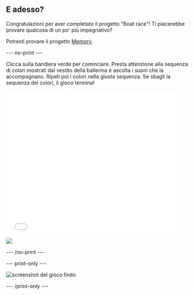 ## E adesso?

Congratulazioni per aver completato il progetto "Boat race"! Ti piacerebbe provare qualcosa di un po' più impegnativo?

Potresti provare il progetto [Memory](https://projects.raspberrypi.org/en/projects/memory?utm_source=pathway&utm_medium=whatnext&utm_campaign=projects).

\--- no-print \---

Clicca sulla bandiera verde per cominciare. Presta attenzione alla sequenza di colori mostrati dal vestito della ballerina e ascolta i suoni che la accompagnano. Ripeti poi i colori nella giusta sequenza. Se sbagli la sequenza dei colori, il gioco termina!

<div class="scratch-preview">
  <iframe allowtransparency="true" width="485" height="402" src="//scratch.mit.edu/projects/embed/284452634/?autostart=false" frameborder="0" allowfullscreen scrolling="no" mark="crwd-mark"></iframe> <img src="images/memory-screenshot.png" />
</div>

\--- /no-print \---

\--- print-only \---

![screenshot del gioco finito](images/memory-screenshot.png)

\--- /print-only \---